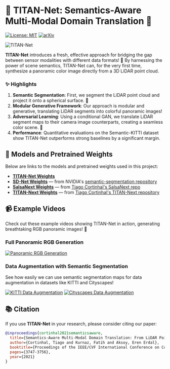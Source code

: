 # 🌌 TITAN-Net: Semantics-Aware Multi-Modal Domain Translation 🌌

[![License: MIT](https://img.shields.io/badge/License-MIT-yellow.svg)](https://opensource.org/licenses/MIT)
[![arXiv](http://img.shields.io/badge/CS.CV-arXiv%2106.13974-B31B1B.svg)](https://arxiv.org/abs/2106.13974)

![TITAN-Net](images/TITANNET.gif)

**TITAN-Net** introduces a fresh, effective approach for bridging the gap between sensor modalities with different data formats! 🌉 By harnessing the power of scene semantics, TITAN-Net can, for the very first time, synthesize a panoramic color image directly from a 3D LiDAR point cloud. 

### ✨ Highlights

1. **Semantic Segmentation**: First, we segment the LiDAR point cloud and project it onto a spherical surface. 📡
2. **Modular Generative Framework**: Our approach is modular and generative, translating LiDAR segments into colorful panoramic images!
3. **Adversarial Learning**: Using a conditional GAN, we translate LiDAR segment maps to their camera image counterparts, creating a seamless color scene. 🎨
4. **Performance**: Quantitative evaluations on the Semantic-KITTI dataset show TITAN-Net outperforms strong baselines by a significant margin.

## 🔗 Models and Pretrained Weights

Below are links to the models and pretrained weights used in this project:

- **[TITAN-Net Weights](https://drive.google.com/file/d/1ypwqJEgwG90ATvbnw9zAubb6A-xZ8Zeh/view?usp=sharing)**
- **[SD-Net Weights](https://drive.google.com/file/d/1TLys-tZpqPrLXx7s8SImKgZy9wmtdsZY/view?usp=drive_link)** — from NVIDIA's [semantic-segmentation repository](https://github.com/NVIDIA/semantic-segmentation)
- **[SalsaNext Weights](https://drive.google.com/file/d/1utfzooTDAlV5M6XGvCE0-L-vbdLe_2rD/view?usp=share_link)** — from [Tiago Cortinhal's SalsaNext repo](https://github.com/TiagoCortinhal/SalsaNext)
- **[TITAN-Next Weights](https://drive.google.com/file/d/1fEKd9jHOV39smMATNm8x_EWH8L9QMSox/view?usp=drive_link)** — from [Tiago Cortinhal's TITAN-Next repository](https://github.com/TiagoCortinhal/TITAN-Next)

## 📹 Example Videos

Check out these example videos showing TITAN-Net in action, generating breathtaking RGB panoramic images! 🎥

### Full Panoramic RGB Generation
[![Panoramic RGB Generation](https://img.youtube.com/vi/eV510t29TAc/0.jpg)](https://www.youtube.com/watch?v=eV510t29TAc "Panoramic RGB Generation")

### Data Augmentation with Semantic Segmentation
See how easily we can use semantic segmentation maps for data augmentation in datasets like KITTI and Cityscapes!

[![KITTI Data Augmentation](https://img.youtube.com/vi/zR6Ix6YUhwI/0.jpg)](https://www.youtube.com/watch?v=zR6Ix6YUhwI "KITTI Data Augmentation")
[![Cityscapes Data Augmentation](https://img.youtube.com/vi/MHshzIIcirU/0.jpg)](https://www.youtube.com/watch?v=MHshzIIcirU "Cityscapes Data Augmentation")

## 📚 Citation

If you use **TITAN-Net** in your research, please consider citing our paper:

```bibtex
@inproceedings{cortinhal2021semanticsaware,
  title={Semantics-Aware Multi-Modal Domain Translation: From LiDAR Point Clouds to Panoramic Color Images},
  author={Cortinhal, Tiago and Kurnaz, Fatih and Aksoy, Eren Erdal},
  booktitle={Proceedings of the IEEE/CVF International Conference on Computer Vision (ICCV) Workshops},
  pages={3747-3756},
  year={2021}
}
